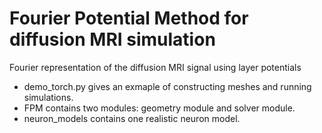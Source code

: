 # Fourier Potential Method for diffusion MRI simulation

Fourier representation of the diffusion MRI signal using layer potentials

- demo_torch.py gives an exmaple of constructing meshes and running simulations.
- FPM contains two modules: geometry module and solver module.
- neuron_models contains one realistic neuron model.

